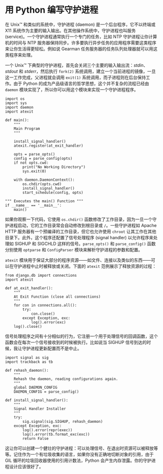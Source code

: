 # 用 Python 编写守护进程

在 Unix™ 和类似的系统中，守护进程 (daemon) 是一个后台程序，它不以终端或 X11 系统作为主要的输入输出。在其他操作系统中，守护进程也叫服务 (service)。一个守护进程通常执行一个专门的任务，比如 NTP 守护进程让你计算机的时间与 NTP 服务器保持同步。许多要执行异步任务的应用程序需要这类程序来让你生活得更轻松。例如说 Gearman 任务服务器的任务队列处理器就可以用这类程序来处理。

一个 Unix™ 下典型的守护进程，首先会关闭三个主要的输入输出流：_stdin_、_stdout_ 和 _stderr_，然后执行 `fork(2)` 系统调用，建立一个当前进程的镜像，一旦这一工作完成，父进程就会调用 `exit(1)` 系统调用，而子进程则在后台保持工作。由于 Python 的成为产品级语言的哲学思想，这个并不复杂的流程已经由 `daemon` 模块实现了，所以你可以用这个模块来实现一个守护进程程序。

	import os
	import sys
	import daemon
	import atexit
	
	def main():
		"""
		Main Program
		"""
		
		install_signal_handler()
		atexit.register(at_exit_handler)
		
		opts = parse_opts()
		config = parse_config(opts)
		if not opts.cwd:
			print("No Working Directory")
			sys.exit(0)
		
		with daemon.DaemonContext():
			os.chdir(opts.cwd)
			install_signal_handler()
			start_schedule(config, opts)
	
	""" Executes the main() Function """
	if __name__ == '__main__':
		main()

如果你观察一下代码，它使用 `os.chdir()` 函数修改了工作目录，因为一旦一个守护进程启动，它的工作目录常会自动修改到根目录或 `/`。一些守护进程如 Apache HTTP 服务器有一个预编译的工作目录，但它也允许使用 `chroot` 让其工作在其他目录下。此外，这个程序还配置了信号处理程序 (signal handler) 以允许程序来处理如 SIGHUP 和 SIGCHLD 这样的信号。`parse_opts()` 和 `parse_config()` 函数分别使用 `optparse` 和 `ConfigParser` 模块来解析守护进程的参数和配置。

`atexit` 模块用于保证大部分的程序资源——如文件、连接以及类似的东西——可以在守护进程中止时被释放或关闭。下面的 `atexit` 范例展示了释放资源的过程：

	from django.db import connections
	import atexit
	
	def at_exit_handler():
		"""
		At Exit Function (close all connections)
		"""
		for con in connections.all():
			try:
				con.close()
			except Exception, exc:
				log().error(exc)
		log().close()

信号处理程序之间有十分相似的行为，它注册一个用于处理信号的回调函数，这个函数会在每次一个信号接收到的时候被执行。比如说当 SIGHUP 信号到达的时候，我让守护进程更新配置而不是中止。

	import signal as sig
	import trackback as tb
	
	def rehash_daemon():
		"""
		Rehash the daemon, reading configurations again.
		"""
		global DAEMON_CONFIG
		DAEMON_CONFIG = parse_config()
	
	def install_signal_handler():
		"""
		Signal Handler Installer
		"""
		try:
			sig.signal(sig.SIGHUP, rehash_daemon)
		except Exception, exc:
			log().error(repr(exec))
			log().error(tb.format_exc(exc))
			return False

这让你可以创建一个健壮的守护进程：可以处理信号、在退出时资源可以被释放等等。记住作为一个有垃圾收集的语言，如果你没有正确地切断对象的引用，由于 GIL 循环的垃圾回收器使用的引用计数法，Python 会产生内存泄露。你的守护进程设计应该很好了。